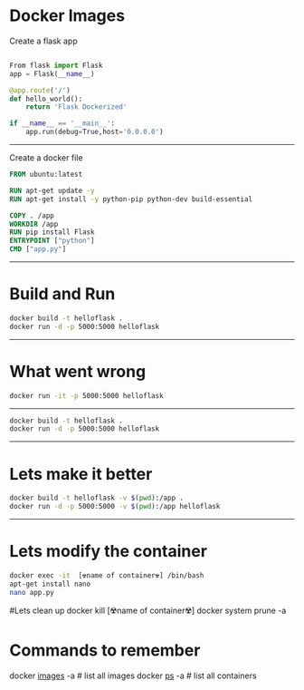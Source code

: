 # Docker Images

Create a flask app
```python

From flask import Flask
app = Flask(__name__)

@app.route('/')
def hello_world():
    return 'Flask Dockerized'

if __name__ == '__main__':
    app.run(debug=True,host='0.0.0.0')
```
----

Create a docker file
```dockerfile
FROM ubuntu:latest

RUN apt-get update -y
RUN apt-get install -y python-pip python-dev build-essential

COPY . /app
WORKDIR /app
RUN pip install Flask
ENTRYPOINT ["python"]
CMD ["app.py"]
```

---
# Build and Run
```bash
docker build -t helloflask .
docker run -d -p 5000:5000 helloflask
```
---
# What went wrong
```bash
docker run -it -p 5000:5000 helloflask
```
---
```bash 
docker build -t helloflask .
docker run -d -p 5000:5000 helloflask

```
---
# Lets make it better
```bash
docker build -t helloflask -v $(pwd):/app .
docker run -d -p 5000:5000 -v $(pwd):/app helloflask
```
---

# Lets modify the container

```bash
docker exec -it  [☢️️name of container️️️️️️️️☢️] /bin/bash
apt-get install nano
nano app.py
```

#Lets clean up
docker kill [☢️️name of container️️️️️️️️☢️]
docker system prune -a


# Commands to remember
docker [images](https://docs.docker.com/engine/reference/commandline/images/) -a # list all images
docker [ps](https://docs.docker.com/engine/reference/commandline/ps/) -a # list all containers
